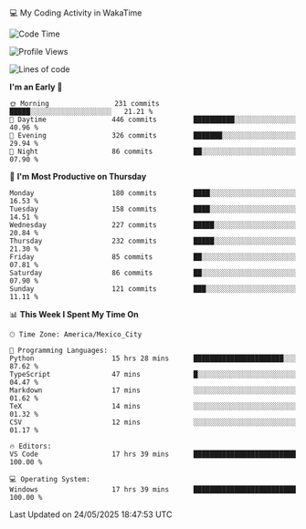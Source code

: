 💻 My Coding Activity in WakaTime
<!--START_SECTION:waka-->
![Code Time](http://img.shields.io/badge/Code%20Time-461%20hrs%2026%20mins-blue)

![Profile Views](http://img.shields.io/badge/Profile%20Views-0-blue)

![Lines of code](https://img.shields.io/badge/From%20Hello%20World%20I%27ve%20Written-2.2%20million%20lines%20of%20code-blue)

**I'm an Early 🐤** 

```text
🌞 Morning                231 commits         █████░░░░░░░░░░░░░░░░░░░░   21.21 % 
🌆 Daytime                446 commits         ██████████░░░░░░░░░░░░░░░   40.96 % 
🌃 Evening                326 commits         ███████░░░░░░░░░░░░░░░░░░   29.94 % 
🌙 Night                  86 commits          ██░░░░░░░░░░░░░░░░░░░░░░░   07.90 % 
```
📅 **I'm Most Productive on Thursday** 

```text
Monday                   180 commits         ████░░░░░░░░░░░░░░░░░░░░░   16.53 % 
Tuesday                  158 commits         ████░░░░░░░░░░░░░░░░░░░░░   14.51 % 
Wednesday                227 commits         █████░░░░░░░░░░░░░░░░░░░░   20.84 % 
Thursday                 232 commits         █████░░░░░░░░░░░░░░░░░░░░   21.30 % 
Friday                   85 commits          ██░░░░░░░░░░░░░░░░░░░░░░░   07.81 % 
Saturday                 86 commits          ██░░░░░░░░░░░░░░░░░░░░░░░   07.90 % 
Sunday                   121 commits         ███░░░░░░░░░░░░░░░░░░░░░░   11.11 % 
```


📊 **This Week I Spent My Time On** 

```text
🕑︎ Time Zone: America/Mexico_City

💬 Programming Languages: 
Python                   15 hrs 28 mins      ██████████████████████░░░   87.62 % 
TypeScript               47 mins             █░░░░░░░░░░░░░░░░░░░░░░░░   04.47 % 
Markdown                 17 mins             ░░░░░░░░░░░░░░░░░░░░░░░░░   01.62 % 
TeX                      14 mins             ░░░░░░░░░░░░░░░░░░░░░░░░░   01.32 % 
CSV                      12 mins             ░░░░░░░░░░░░░░░░░░░░░░░░░   01.17 % 

🔥 Editors: 
VS Code                  17 hrs 39 mins      █████████████████████████   100.00 % 

💻 Operating System: 
Windows                  17 hrs 39 mins      █████████████████████████   100.00 % 
```


 Last Updated on 24/05/2025 18:47:53 UTC
<!--END_SECTION:waka-->

